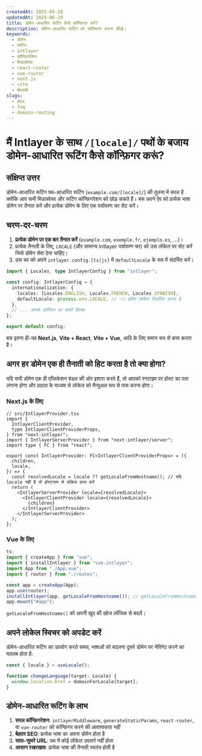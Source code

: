 ```yaml
---
createdAt: 2025-05-20
updatedAt: 2025-06-29
title: डोमेन-आधारित रूटिंग कैसे कॉन्फ़िगर करें?
description: डोमेन-आधारित रूटिंग को कॉन्फ़िगर करना सीखें।
keywords:
  - डोमेन
  - रूटिंग
  - intlayer
  - कॉन्फ़िगरेशन
  - मिडलवेयर
  - react-router
  - vue-router
  - next.js
  - vite
  - फ्रेमवर्क
slugs:
  - doc
  - faq
  - domain-routing
---
```


# मैं Intlayer के साथ `/[locale]/` पथों के बजाय **डोमेन-आधारित रूटिंग** कैसे कॉन्फ़िगर करूं?

## संक्षिप्त उत्तर

डोमेन-आधारित रूटिंग पथ-आधारित रूटिंग (`example.com/[locale]/`) की तुलना में सरल है क्योंकि आप सभी मिडलवेयर और रूटिंग कॉन्फ़िगरेशन को छोड़ सकते हैं। बस अपने ऐप को प्रत्येक भाषा डोमेन पर तैनात करें और प्रत्येक डोमेन के लिए एक पर्यावरण चर सेट करें।

## चरण-दर-चरण

1. **प्रत्येक डोमेन पर एक बार तैनात करें** (`example.com`, `exemple.fr`, `ejemplo.es`, …)।
2. प्रत्येक तैनाती के लिए, `LOCALE` (और सामान्य Intlayer पर्यावरण चर) को उस लोकेल पर सेट करें जिसे डोमेन सेवा देना चाहिए।
3. उस चर को अपने `intlayer.config.[ts|js]` में `defaultLocale` के रूप में संदर्भित करें।

```ts
import { Locales, type IntlayerConfig } from "intlayer";

const config: IntlayerConfig = {
  internationalization: {
    locales: [Locales.ENGLISH, Locales.FRENCH, Locales.SPANISH],
    defaultLocale: process.env.LOCALE, // 👈 डोमेन लोकेल निर्धारित करता है
  },
  // ... आपके कॉन्फ़िग का बाकी हिस्सा
};

export default config;
```

बस इतना ही-यह **Next.js**, **Vite + React**, **Vite + Vue**, आदि के लिए समान रूप से काम करता है।

## अगर हर डोमेन एक ही तैनाती को हिट करता है तो क्या होगा?

यदि सभी डोमेन एक ही एप्लिकेशन बंडल की ओर इशारा करते हैं, तो आपको रनटाइम पर होस्ट का पता लगाना होगा और प्रदाता के माध्यम से लोकेल को मैन्युअल रूप से पास करना होगा।

### Next.js के लिए

```tsx
// src/IntlayerProvider.tsx
import {
  IntlayerClientProvider,
  type IntlayerClientProviderProps,
} from "next-intlayer";
import { IntlayerServerProvider } from "next-intlayer/server";
import type { FC } from "react";

export const IntlayerProvider: FC<IntlayerClientProviderProps> = ({
  children,
  locale,
}) => {
  const resolvedLocale = locale ?? getLocaleFromHostname(); // यदि locale नहीं है तो होस्टनाम से लोकेल प्राप्त करें
  return (
    <IntlayerServerProvider locale={resolvedLocale}>
      <IntlayerClientProvider locale={resolvedLocale}>
        {children}
      </IntlayerClientProvider>
    </IntlayerServerProvider>
  );
};
```

### Vue के लिए

```ts
ts;
import { createApp } from "vue";
import { installIntlayer } from "vue-intlayer";
import App from "./App.vue";
import { router } from "./routes";

const app = createApp(App);
app.use(router);
installIntlayer(app, getLocaleFromHostname()); // getLocaleFromHostname() को अपनी खुद की खोज लॉजिक से बदलें
app.mount("#app");
```

`getLocaleFromHostname()` को अपनी खुद की खोज लॉजिक से बदलें।

## अपने लोकेल स्विचर को अपडेट करें

डोमेन-आधारित रूटिंग का उपयोग करते समय, भाषाओं को बदलना दूसरे डोमेन पर नेविगेट करने का मतलब होता है:

```ts
const { locale } = useLocale();

function changeLanguage(target: Locale) {
  window.location.href = domainForLocale[target];
}
```

## डोमेन-आधारित रूटिंग के लाभ

1. **सरल कॉन्फ़िगरेशन**: `intlayerMiddleware`, `generateStaticParams`, `react-router`, या `vue-router` को कॉन्फ़िगर करने की आवश्यकता नहीं
2. **बेहतर SEO**: प्रत्येक भाषा का अपना डोमेन होता है
3. **साफ-सुथरे URL**: पथ में कोई लोकेल उपसर्ग नहीं होता
4. **आसान रखरखाव**: प्रत्येक भाषा की तैनाती स्वतंत्र होती है

